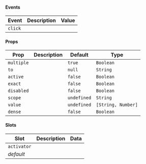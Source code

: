 #### Events

| Event   | Description | Value |
| ------- | ----------- | ----- |
| `click` |             |       |

#### Props

| Prop       | Description | Default     | Type               |
| ---------- | ----------- | ----------- | ------------------ |
| `multiple` |             | `true`      | `Boolean`          |
| `to`       |             | `null`      | `String`           |
| `active`   |             | `false`     | `Boolean`          |
| `exact`    |             | `false`     | `Boolean`          |
| `disabled` |             | `false`     | `Boolean`          |
| `scope`    |             | `undefined` | `String`           |
| `value`    |             | `undefined` | `[String, Number]` |
| `dense`    |             | `false`     | `Boolean`          |

#### Slots

| Slot        | Description | Data |
| ----------- | ----------- | ---- |
| `activator` |             |      |
| _default_   |             |      |
